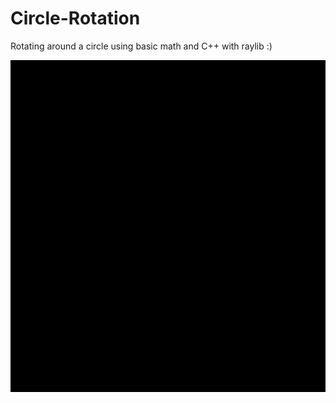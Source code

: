 # Circle-Rotation
Rotating around a circle using basic math and C++ with raylib :)


![video](https://github.com/dylanabzr/Circle-Rotation/blob/main/video.gif)
